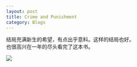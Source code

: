 ```yaml
---
layout: post 
title: Crime and Punishment
category: Blogs 
---
```

结局充满新生的希望，有点出乎意料。这样的结局也好。<br/>
也很高兴在一年的尽头看完了这本书。

![]({{site.url}}/photos/2014/2014-12-21.jpg)

